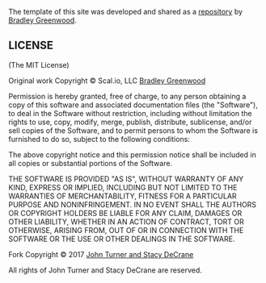 The template of this site was developed and shared as a [repository](https://github.com/bmgdev/responsive-wedding/) by [Bradley Greenwood](https://github.com/bmgdev/).

## LICENSE

(The MIT License)

Original work Copyright © Scal.io, LLC [Bradley Greenwood](https://github.com/bmgdev/)

Permission is hereby granted, free of charge, to any person obtaining a
copy of this software and associated documentation files (the "Software"),
to deal in the Software without restriction, including without
limitation the rights to use, copy, modify, merge, publish, distribute,
sublicense, and/or sell copies of the Software, and to permit persons
to whom the Software is furnished to do so, subject to the following conditions:

The above copyright notice and this permission notice shall be included
in all copies or substantial portions of the Software.

THE SOFTWARE IS PROVIDED "AS IS", WITHOUT WARRANTY OF ANY KIND, EXPRESS
OR IMPLIED, INCLUDING BUT NOT LIMITED TO THE WARRANTIES OF MERCHANTABILITY,
FITNESS FOR A PARTICULAR PURPOSE AND NONINFRINGEMENT. IN NO EVENT SHALL
THE AUTHORS OR COPYRIGHT HOLDERS BE LIABLE FOR ANY CLAIM, DAMAGES OR
OTHER LIABILITY, WHETHER IN AN ACTION OF CONTRACT, TORT OR OTHERWISE,
ARISING FROM, OUT OF OR IN CONNECTION WITH THE SOFTWARE OR THE USE OR
OTHER DEALINGS IN THE SOFTWARE.


Fork Copyright © 2017 [John Turner and Stacy DeCrane](https://github.com/JohnandStacyWedding/)

All rights of John Turner and Stacy DeCrane are reserved.

